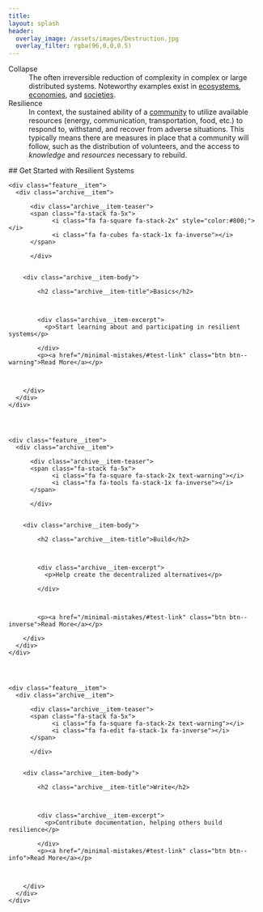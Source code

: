```yaml
---
title:
layout: splash
header:
  overlay_image: /assets/images/Destruction.jpg
  overlay_filter: rgba(96,0,0,0.5)
---
```

<dl>

<dt id="Collapse">Collapse</dt>
<dd>The often irreversible reduction of complexity in complex or large distributed systems.  Noteworthy examples exist in <a href="https://en.wikipedia.org/wiki/Ecosystem_collapse">ecosystems</a>, <a href="https://en.wikipedia.org/wiki/Economic_collapse">economies</a>, and <a href="https://en.wikipedia.org/wiki/Societal_collapse">societies</a>.</dd>

<dt id="Resilience">Resilience</dt>
<dd>In context, the sustained ability of a <a href="https://en.wikipedia.org/wiki/Community_resilience">community</a> to utilize available resources (energy, communication, transportation, food, etc.) to respond to, withstand, and recover from adverse situations. This typically means there are measures in place that a community will follow, such as the distribution of volunteers, and the access to <em>knowledge</em> and <em>resources</em> necessary to rebuild.</dd>

</dl>
## Get Started with Resilient Systems
<div class="feature__wrapper">





    <div class="feature__item">
      <div class="archive__item">

          <div class="archive__item-teaser">
          <span class="fa-stack fa-5x">
                <i class="fa fa-square fa-stack-2x" style="color:#800;"></i>
                <i class="fa fa-cubes fa-stack-1x fa-inverse"></i>
          </span>

          </div>


        <div class="archive__item-body">

            <h2 class="archive__item-title">Basics</h2>



            <div class="archive__item-excerpt">
              <p>Start learning about and participating in resilient systems</p>

            </div>
            <p><a href="/minimal-mistakes/#test-link" class="btn btn--warning">Read More</a></p>



        </div>
      </div>
    </div>




    <div class="feature__item">
      <div class="archive__item">

          <div class="archive__item-teaser">
          <span class="fa-stack fa-5x">
                <i class="fa fa-square fa-stack-2x text-warning"></i>
                <i class="fa fa-tools fa-stack-1x fa-inverse"></i>
          </span>

          </div>


        <div class="archive__item-body">

            <h2 class="archive__item-title">Build</h2>



            <div class="archive__item-excerpt">
              <p>Help create the decentralized alternatives</p>

            </div>



            <p><a href="/minimal-mistakes/#test-link" class="btn btn--inverse">Read More</a></p>

        </div>
      </div>
    </div>




    <div class="feature__item">
      <div class="archive__item">

          <div class="archive__item-teaser">
          <span class="fa-stack fa-5x">
                <i class="fa fa-square fa-stack-2x text-warning"></i>
                <i class="fa fa-edit fa-stack-1x fa-inverse"></i>
          </span>

          </div>


        <div class="archive__item-body">

            <h2 class="archive__item-title">Write</h2>



            <div class="archive__item-excerpt">
              <p>Contribute documentation, helping others build resilience</p>

            </div>
            <p><a href="/minimal-mistakes/#test-link" class="btn btn--info">Read More</a></p>



        </div>
      </div>
    </div>


</div>
